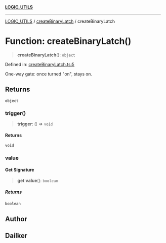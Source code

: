[**LOGIC_UTILS**](../../README.md)

***

[LOGIC_UTILS](../../README.md) / [createBinaryLatch](../README.md) / createBinaryLatch

# Function: createBinaryLatch()

> **createBinaryLatch**(): `object`

Defined in: [createBinaryLatch.ts:5](https://github.com/dailker/everyutil-js/blob/b3e269da55b7d96c15eb37e98c5c4f6b94f05f6f/src/logic/createBinaryLatch.ts#L5)

One-way gate: once turned "on", stays on.

## Returns

`object`

### trigger()

> **trigger**: () => `void`

#### Returns

`void`

### value

#### Get Signature

> **get** **value**(): `boolean`

##### Returns

`boolean`

## Author

## Dailker
